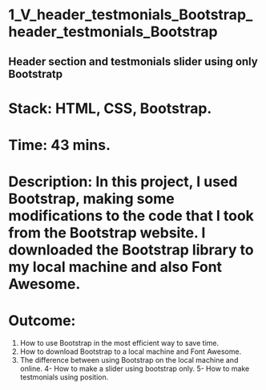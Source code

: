 # 1_V_header_testmonials_Bootstrap_header_testmonials_Bootstrap
## Header section and testmonials slider using only Bootstratp
# Stack: HTML, CSS, Bootstrap.

# Time: 43 mins.

# Description: In this project, I used Bootstrap, making some modifications to the code that I took from the Bootstrap website. I downloaded the Bootstrap library to my local machine and also Font Awesome.

# Outcome:
1. How to use Bootstrap in the most efficient way to save time.
2. How to download Bootstrap to a local machine and Font Awesome.
3. The difference between using Bootstrap on the local machine and online.
4- How to make a slider using bootstrap only.
5- How to make testmonials using position.

